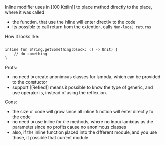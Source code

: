 Inline modifier uses in [[00 Kotlin]] to place method directly to the place, where it was called
- the function, that use the inline will enter directly to the code
- its possible to call return from the extention, calls  `Non-local returns`

How it looks like:
```(kotlin)

inline fun String.getSomething(block: () -> Unit) {
	// do something
}

```

Profs: 
- no need to create anonimous classes for lambda, which can be provided to the constuctor
- support [[Refied]] means it possible to know the type of generic, and use operator is, instead of using the reflextion. 

Cons:
- the size of code will grow since all inline function will enter directly to the code
- no need to use inline for the methods, where no input lambdas as the parameter since no profits cause no anonimous classes
- also, if the inline function placed into the different module, and you use those, it possible that current module 